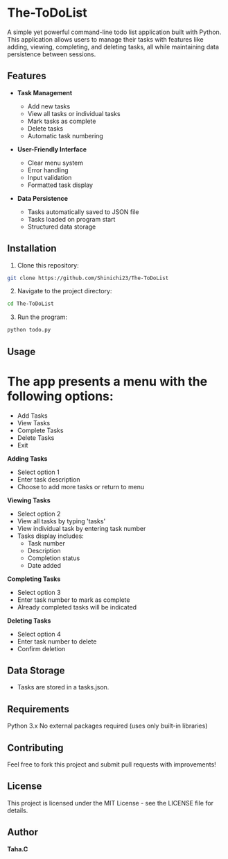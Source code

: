 # The-ToDoList

A simple yet powerful command-line todo list application built with Python. This application allows users to manage their tasks with features like adding, viewing, completing, and deleting tasks, all while maintaining data persistence between sessions.

## Features

- **Task Management**
  - Add new tasks
  - View all tasks or individual tasks
  - Mark tasks as complete
  - Delete tasks
  - Automatic task numbering

- **User-Friendly Interface**
  - Clear menu system
  - Error handling
  - Input validation
  - Formatted task display

- **Data Persistence**
  - Tasks automatically saved to JSON file
  - Tasks loaded on program start
  - Structured data storage

## Installation

1. Clone this repository:
```bash
git clone https://github.com/Shinichi23/The-ToDoList
```
2. Navigate to the project directory:
```bash
cd The-ToDoList
```
3. Run the program:
```bash
python todo.py
```

## Usage
# The app presents a menu with the following options:

- Add Tasks
- View Tasks
- Complete Tasks
- Delete Tasks
- Exit

**Adding Tasks**

- Select option 1
- Enter task description
- Choose to add more tasks or return to menu

**Viewing Tasks**

- Select option 2
- View all tasks by typing 'tasks'
- View individual task by entering task number
- Tasks display includes:
  - Task number
  - Description
  - Completion status
  - Date added

**Completing Tasks**

- Select option 3
- Enter task number to mark as complete
- Already completed tasks will be indicated

**Deleting Tasks**

- Select option 4
- Enter task number to delete
- Confirm deletion

## Data Storage
- Tasks are stored in a tasks.json.

## Requirements

Python 3.x
No external packages required (uses only built-in libraries)

## Contributing
Feel free to fork this project and submit pull requests with improvements!

## License
This project is licensed under the MIT License - see the LICENSE file for details.

## Author

**Taha.C**